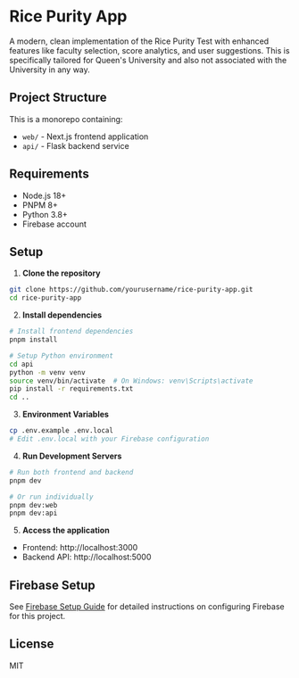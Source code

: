 # Rice Purity App

A modern, clean implementation of the Rice Purity Test with enhanced features like faculty selection, score analytics, and user suggestions. This is specifically tailored for Queen's University and also not associated with the University in any way.

## Project Structure

This is a monorepo containing:

- `web/` - Next.js frontend application
- `api/` - Flask backend service

## Requirements

- Node.js 18+
- PNPM 8+
- Python 3.8+
- Firebase account

## Setup

1. **Clone the repository**

```bash
git clone https://github.com/yourusername/rice-purity-app.git
cd rice-purity-app
```

2. **Install dependencies**

```bash
# Install frontend dependencies
pnpm install

# Setup Python environment
cd api
python -m venv venv
source venv/bin/activate  # On Windows: venv\Scripts\activate
pip install -r requirements.txt
cd ..
```

3. **Environment Variables**

```bash
cp .env.example .env.local
# Edit .env.local with your Firebase configuration
```

4. **Run Development Servers**

```bash
# Run both frontend and backend
pnpm dev

# Or run individually
pnpm dev:web
pnpm dev:api
```

5. **Access the application**

- Frontend: http://localhost:3000
- Backend API: http://localhost:5000

## Firebase Setup

See [Firebase Setup Guide](./FIREBASE_SETUP.md) for detailed instructions on configuring Firebase for this project.

## License

MIT

